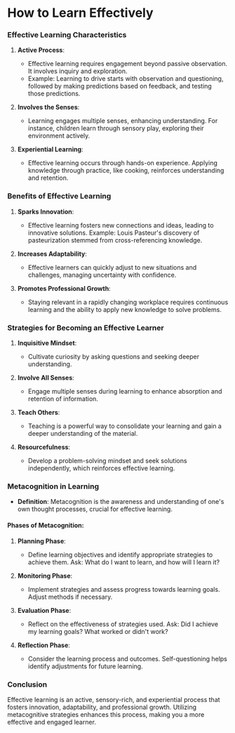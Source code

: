 # How to Learn Effectively

### Effective Learning Characteristics

1. **Active Process**: 
   - Effective learning requires engagement beyond passive observation. It involves inquiry and exploration.
   - Example: Learning to drive starts with observation and questioning, followed by making predictions based on feedback, and testing those predictions.

2. **Involves the Senses**: 
   - Learning engages multiple senses, enhancing understanding. For instance, children learn through sensory play, exploring their environment actively.

3. **Experiential Learning**: 
   - Effective learning occurs through hands-on experience. Applying knowledge through practice, like cooking, reinforces understanding and retention.

### Benefits of Effective Learning

1. **Sparks Innovation**: 
   - Effective learning fosters new connections and ideas, leading to innovative solutions. Example: Louis Pasteur's discovery of pasteurization stemmed from cross-referencing knowledge.

2. **Increases Adaptability**: 
   - Effective learners can quickly adjust to new situations and challenges, managing uncertainty with confidence.

3. **Promotes Professional Growth**: 
   - Staying relevant in a rapidly changing workplace requires continuous learning and the ability to apply new knowledge to solve problems.

### Strategies for Becoming an Effective Learner

1. **Inquisitive Mindset**: 
   - Cultivate curiosity by asking questions and seeking deeper understanding.

2. **Involve All Senses**: 
   - Engage multiple senses during learning to enhance absorption and retention of information.

3. **Teach Others**: 
   - Teaching is a powerful way to consolidate your learning and gain a deeper understanding of the material.

4. **Resourcefulness**: 
   - Develop a problem-solving mindset and seek solutions independently, which reinforces effective learning.

### Metacognition in Learning

- **Definition**: Metacognition is the awareness and understanding of one's own thought processes, crucial for effective learning.

#### Phases of Metacognition:

1. **Planning Phase**: 
   - Define learning objectives and identify appropriate strategies to achieve them. Ask: What do I want to learn, and how will I learn it?

2. **Monitoring Phase**: 
   - Implement strategies and assess progress towards learning goals. Adjust methods if necessary.

3. **Evaluation Phase**: 
   - Reflect on the effectiveness of strategies used. Ask: Did I achieve my learning goals? What worked or didn't work?

4. **Reflection Phase**: 
   - Consider the learning process and outcomes. Self-questioning helps identify adjustments for future learning.

### Conclusion

Effective learning is an active, sensory-rich, and experiential process that fosters innovation, adaptability, and professional growth. Utilizing metacognitive strategies enhances this process, making you a more effective and engaged learner.
